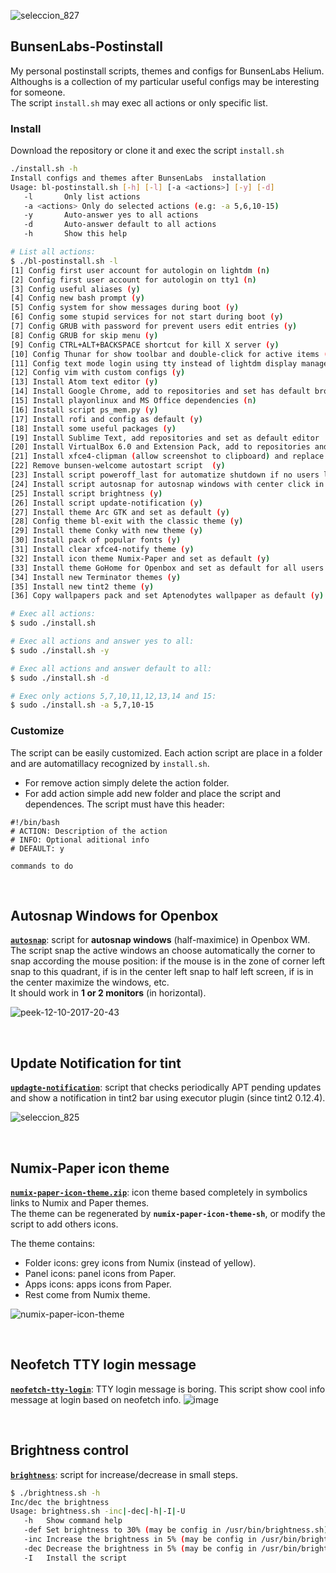 ![seleccion_827](https://user-images.githubusercontent.com/32820131/40361602-3476698e-5dca-11e8-9aa4-2d91e4e734eb.png)

## BunsenLabs-Postinstall
My personal postinstall scripts, themes and configs for BunsenLabs Helium.  
Althoughs is a collection of my particular useful configs may be interesting for someone.  
The script `install.sh` may exec all actions or only specific list.

### Install
Download the repository or clone it and exec the script `install.sh`
```bash
./install.sh -h
Install configs and themes after BunsenLabs  installation
Usage: bl-postinstall.sh [-h] [-l] [-a <actions>] [-y] [-d]
   -l		Only list actions 
   -a <actions>	Only do selected actions (e.g: -a 5,6,10-15)
   -y		Auto-answer yes to all actions
   -d		Auto-answer default to all actions
   -h		Show this help

# List all actions:
$ ./bl-postinstall.sh -l
[1] Config first user account for autologin on lightdm (n)
[2] Config first user account for autologin on tty1 (n)
[3] Config useful aliases (y)
[4] Config new bash prompt (y)
[5] Config system for show messages during boot (y)
[6] Config some stupid services for not start during boot (y)
[7] Config GRUB with password for prevent users edit entries (y)
[8] Config GRUB for skip menu (y)
[9] Config CTRL+ALT+BACKSPACE shortcut for kill X server (y)
[10] Config Thunar for show toolbar and double-click for active items (y)
[11] Config text mode login using tty instead of lightdm display manager (y)
[12] Config vim with custom configs (y)
[13] Install Atom text editor (y)
[14] Install Google Chrome, add to repositories and set has default browser (y)
[15] Install playonlinux and MS Office dependencies (n)
[16] Install script ps_mem.py (y)
[17] Install rofi and config as default (y)
[18] Install some useful packages (y)
[19] Install Sublime Text, add repositories and set as default editor  (y)
[20] Install VirtualBox 6.0 and Extension Pack, add to repositories and insert to Openbox menu (y)
[21] Install xfce4-clipman (allow screenshot to clipboard) and replace for clipit (y)
[22] Remove bunsen-welcome autostart script  (y)
[23] Install script poweroff_last for automatize shutdown if no users logged in 20 minutes (y)
[24] Install script autosnap for autosnap windows with center click in titlebar (y)
[25] Install script brightness (y)
[26] Install script update-notification (y)
[27] Install theme Arc GTK and set as default (y)
[28] Config theme bl-exit with the classic theme (y)
[29] Install theme Conky with new theme (y)
[30] Install pack of popular fonts (y)
[31] Install clear xfce4-notify theme (y)
[32] Install icon theme Numix-Paper and set as default (y)
[33] Install theme GoHome for Openbox and set as default for all users (y)
[34] Install new Terminator themes (y)
[35] Install new tint2 theme (y)
[36] Copy wallpapers pack and set Aptenodytes wallpaper as default (y)

# Exec all actions:
$ sudo ./install.sh

# Exec all actions and answer yes to all:
$ sudo ./install.sh -y

# Exec all actions and answer default to all:
$ sudo ./install.sh -d

# Exec only actions 5,7,10,11,12,13,14 and 15:
$ sudo ./install.sh -a 5,7,10-15
```

### Customize
The script can be easily customized. Each action script are place in a folder and are automatillacy recognized by `install.sh`.
  * For remove action simply delete the action folder.
  * For add action simple add new folder and place the script and dependences. The script must have this header:
  ```
  #!/bin/bash
  # ACTION: Description of the action
  # INFO: Optional aditional info
  # DEFAULT: y
  
  commands to do
  
  ```
</br>

## Autosnap Windows for Openbox
[**`autosnap`**](https://github.com/leomarcov/BunsenLabs-Postinstall/tree/master/autosnap-openbox): script for **autosnap windows** (half-maximice) in Openbox WM.  
The script snap the active windows an choose automatically the corner to snap according the mouse position: if the mouse is in the zone of corner left snap to this quadrant, if is in the center left snap to half left screen, if is in the center maximize the windows, etc.  
It should work in **1 or 2 monitors** (in horizontal).

![peek-12-10-2017-20-43](https://user-images.githubusercontent.com/32820131/40352231-9d64c1fa-5dae-11e8-8137-890cadf2c293.gif)

</br>

## Update Notification for tint 
[**`updagte-notification`**](https://github.com/leomarcov/BunsenLabs-Postinstall/tree/master/update-notification-tint): script that checks periodically APT pending updates and show a notification in tint2 bar using executor plugin (since tint2 0.12.4).  

![seleccion_825](https://user-images.githubusercontent.com/32820131/40354912-55396e4c-5db5-11e8-9b22-aaeedc7e91e3.png)

</br>

## Numix-Paper icon theme
[**`numix-paper-icon-theme.zip`**](https://github.com/leomarcov/BunsenLabs-Postinstall/tree/master/numix-paper-icon-theme): icon theme based completely in symbolics links to Numix and Paper themes.  
The theme can be regenerated by **`numix-paper-icon-theme-sh`**, or modify the script to add others icons.

The theme contains:
  * Folder icons: grey icons from Numix (instead of yellow).
  * Panel icons: panel icons from Paper.
  * Apps icons: apps icons from Paper.
  * Rest come from Numix theme.
  
![numix-paper-icon-theme](https://user-images.githubusercontent.com/32820131/40285580-32b6e22c-5c9e-11e8-8567-01f56d1c12db.png)

</br>

## Neofetch TTY login message
[**`neofetch-tty-login`**](https://github.com/leomarcov/BunsenLabs-Postinstall/edit/master/neofetch-tty-login/README.md): TTY login message is boring. This script show cool info message at login based on neofetch info.
![image](https://user-images.githubusercontent.com/32820131/40976478-92efc988-68ce-11e8-98ec-f5313a773000.png)


</br>

## Brightness control
[**`brightness`**](https://github.com/leomarcov/BunsenLabs-Postinstall/tree/master/brightness-control): script for increase/decrease in small steps.  
```bash
$ ./brightness.sh -h
Inc/dec the brightness
Usage: brightness.sh -inc|-dec|-h|-I|-U
   -h	Show command help
   -def	Set brightness to 30% (may be config in /usr/bin/brightness.sh)
   -inc	Increase the brightness in 5% (may be config in /usr/bin/brightness.sh)
   -dec	Decrease the brightness in 5% (may be config in /usr/bin/brightness.sh)
   -I	Install the script 
